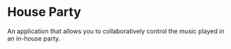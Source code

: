 # House Party
An application that allows you to collaboratively control the music played in an in-house party.
